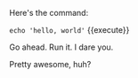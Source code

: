 Here's the command:

`echo 'hello, world'` {{execute}}

Go ahead. Run it. I dare you.

Pretty awesome, huh?
